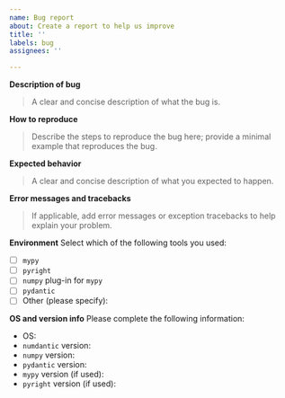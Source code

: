 ```yaml
---
name: Bug report
about: Create a report to help us improve
title: ''
labels: bug
assignees: ''

---
```


**Description of bug**
> A clear and concise description of what the bug is.

**How to reproduce**
> Describe the steps to reproduce the bug here; provide a minimal example that reproduces the bug.

**Expected behavior**
> A clear and concise description of what you expected to happen.

**Error messages and tracebacks**
> If applicable, add error messages or exception tracebacks to help explain your problem.

**Environment**
Select which of the following tools you used:
- [ ] `mypy`
- [ ] `pyright`
- [ ] `numpy` plug-in for `mypy`
- [ ] `pydantic`
- [ ] Other (please specify):

**OS and version info**
Please complete the following information:
 - OS: 
 - `numdantic` version:
 - `numpy` version:
 - `pydantic` version:
 - `mypy` version (if used):
 - `pyright` version (if used):
